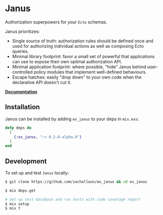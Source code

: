 # Janus

Authorization superpowers for your `Ecto` schemas.

Janus prioritizes:

* Single source of truth: authorization rules should be defined once and used for authorizing individual actions as well as composing Ecto queries.
* Minimal library footprint: favor a small set of powerful that applications can use to expose their own optimal authorization API.
* Minimal application footprint: where possible, "hide" Janus behind user-controlled policy modules that implement well-defined behaviours.
* Escape hatches: easily "drop down" to your own code when the declarative API doesn't cut it.

[**Documentation**](https://hexdocs.pm/ex_janus/Janus.html)

## Installation

Janus can be installed by adding `ex_janus` to your deps in `mix.exs`:

```elixir
defp deps do
  [
    {:ex_janus, "~> 0.2.0-alpha.0"}
  ]
end
```

## Development

To set up and test `Janus` locally:

```bash
$ git clone https://github.com/zachallaun/ex_janus && cd ex_janus

$ mix deps.get

# Set up test database and run tests with code coverage report
$ mix setup
$ mix t
```
